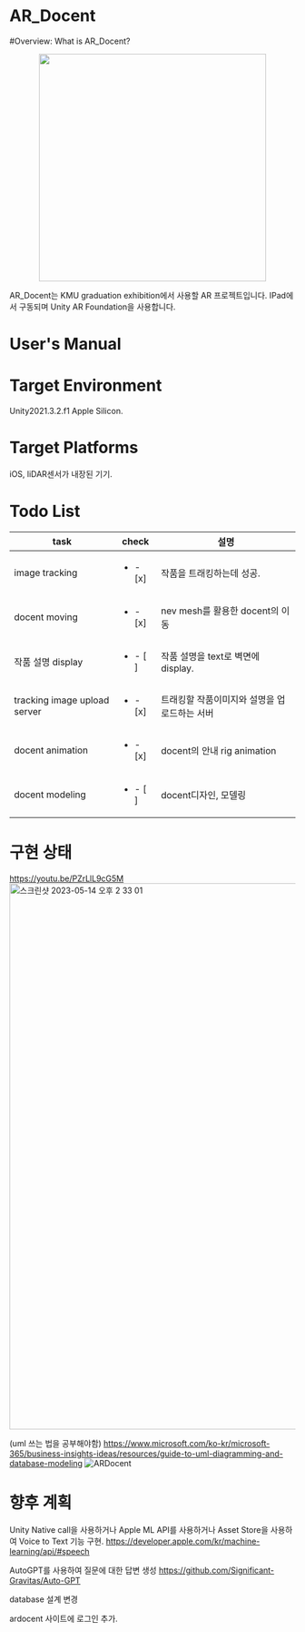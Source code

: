 # AR_Docent

#Overview: What is AR_Docent?
<p align= "center">
<img width= "400" src= "https://user-images.githubusercontent.com/69339846/178733741-3abc68e7-9e2e-4d40-ae76-de35914f1f71.jpeg">
</p>
AR_Docent는 KMU graduation exhibition에서 사용할 AR 프로젝트입니다.
IPad에서 구동되며 Unity AR Foundation을 사용합니다.

# User's Manual

# Target Environment

Unity2021.3.2.f1 Apple Silicon.

# Target Platforms

iOS, liDAR센서가 내장된 기기.

# Todo List
|task|check|설명|
|-|-|-|
|image tracking|<ul><li>- [x] </li></ul>|작품을 트래킹하는데 성공.|
|docent moving|<ul><li>- [x] </li></ul>|nev mesh를 활용한 docent의 이동|
|작품 설명 display|<ul><li>- [ ] </li></ul>|작품 설명을 text로 벽면에 display.|
|tracking image upload server|<ul><li>- [x] </li></ul>|트래킹할 작품이미지와 설명을 업로드하는 서버|
|docent animation|<ul><li>- [x] </li></ul>|docent의 안내 rig animation|
|docent modeling|<ul><li>- [ ] </li></ul>| docent디자인, 모델링|

# 구현 상태
https://youtu.be/PZrLlL9cG5M
<img width="960" alt="스크린샷 2023-05-14 오후 2 33 01" src="https://github.com/AR-Docent/AR_Docent/assets/69339846/17821f23-d5aa-429d-b3c8-8cbcd7a06793">

(uml 쓰는 법을 공부해야함)
https://www.microsoft.com/ko-kr/microsoft-365/business-insights-ideas/resources/guide-to-uml-diagramming-and-database-modeling
![ARDocent](https://github.com/AR-Docent/AR_Docent/assets/69339846/72f42cd5-b668-42ce-9075-f8276999a946)


# 향후 계획
Unity Native call을 사용하거나 Apple ML API를 사용하거나 Asset Store을 사용하여 Voice to Text 기능 구현.
https://developer.apple.com/kr/machine-learning/api/#speech

AutoGPT를 사용하여 질문에 대한 답변 생성
https://github.com/Significant-Gravitas/Auto-GPT

database 설계 변경

ardocent 사이트에 로그인 추가.

